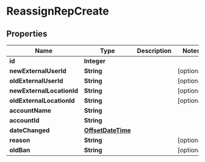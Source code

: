 # ReassignRepCreate

## Properties
Name | Type | Description | Notes
------------ | ------------- | ------------- | -------------
**id** | **Integer** |  | 
**newExternalUserId** | **String** |  |  [optional]
**oldExternalUserId** | **String** |  |  [optional]
**newExternalLocationId** | **String** |  |  [optional]
**oldExternalLocationId** | **String** |  |  [optional]
**accountName** | **String** |  | 
**accountId** | **String** |  | 
**dateChanged** | [**OffsetDateTime**](OffsetDateTime.md) |  | 
**reason** | **String** |  |  [optional]
**oldBan** | **String** |  |  [optional]
